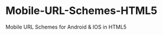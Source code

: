 Mobile-URL-Schemes-HTML5
========================

Mobile URL Schemes for Android &amp; IOS in HTML5
